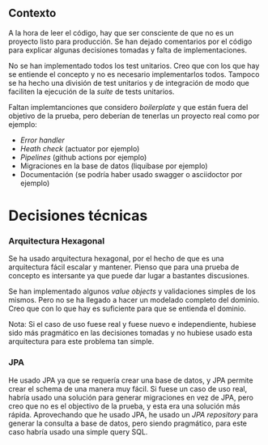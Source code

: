 ## Contexto
A la hora de leer el código, hay que ser consciente de que no es un proyecto listo para producción.
Se han dejado comentarios por el código para explicar algunas decisiones tomadas y falta de implementaciones.

No se han implementado todos los test unitarios. Creo que con los que hay se entiende el concepto y no es necesario implementarlos todos.
Tampoco se ha hecho una división de test unitarios y de integración de modo que faciliten la ejecución de la *suite* de tests unitarios.

Faltan implemtanciones que considero *boilerplate* y que están fuera del objetivo de la prueba, pero deberían de tenerlas un proyecto real como por ejemplo:

- *Error handler*
- *Heath check* (actuator por ejemplo)
- *Pipelines* (github actions por ejemplo)
- Migraciones en la base de datos (liquibase por ejemplo)
- Documentación (se podría haber usado swagger o asciidoctor por ejemplo)

# Decisiones técnicas

### Arquitectura Hexagonal
Se ha usado arquitectura hexagonal, por el hecho de que es una arquitectura fácil escalar y mantener. Pienso que para una prueba de concepto es intersante ya que puede dar lugar a bastantes discusiones.

Se han implementado algunos *value objects* y validaciones simples de los mismos. Pero no se ha llegado a hacer un modelado completo del dominio. 
Creo que con lo que hay es suficiente para que se entienda el dominio.

Nota: Si el caso de uso fuese real y fuese nuevo e independiente, hubiese sido más pragmático en las decisiones tomadas y no hubiese usado esta arquitectura para este problema tan simple.

### JPA
He usado JPA ya que se requería crear una base de datos, y JPA permite crear el schema de una manera muy fácil.
Si fuese un caso de uso real, habría usado una solución para generar migraciones en vez de JPA, pero creo que no es el objectivo de la prueba, y esta era una solución más rápida.
Aprovechando que he usado JPA, he usado un *JPA repository* para generar la consulta a base de datos, pero siendo pragmático, para este caso habría usado una simple query SQL.